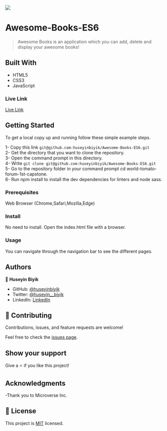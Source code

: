 ![](https://img.shields.io/badge/Microverse-blueviolet)

# Awesome-Books-ES6

> Awesome Books is an application which you can add, delete and display your awesome books!

## Built With

- HTML5
- CSS3
- JavaScript

### Live Link

[Live Link](https://huseyinbiyik.github.io/awesome-books)

## Getting Started

To get a local copy up and running follow these simple example steps.

1- Copy this link `git@github.com:huseyinbiyik/Awesome-Books-ES6.git` <br>
2- Get the directory that you want to clone the repository. <br>
3- Open the command prompt in this directory. <br>
4- Write `git clone git@github.com:huseyinbiyik/Awesome-Books-ES6.git` <br>
5- Go to the repository folder in your command prompt cd world-tomato-forum-1st-capstone. <br>
6- Run npm install to install the dev dependencies for linters and node sass.

### Prerequisites

Web Browser (Chrome,Safari,Mozilla,Edge)

### Install

No need to install. Open the index.html file with a browser.

### Usage

You can navigate through the navigation bar to see the different pages.

## Authors

👤 **Huseyin Biyik**

- GitHub: [@huseyinbiyik](https://github.com/huseyinbiyik)
- Twitter: [@huseyin__biyik](https://twitter.com/huseyin__biyik)
- LinkedIn: [LinkedIn](https://www.linkedin.com/in/huseyin-b%C4%B1y%C4%B1k/)

## 🤝 Contributing

Contributions, issues, and feature requests are welcome!

Feel free to check the [issues page](../../issues/).

## Show your support

Give a ⭐️ if you like this project!

## Acknowledgments

-Thank you to Microverse Inc.

## 📝 License

This project is [MIT](./MIT.md) licensed.
